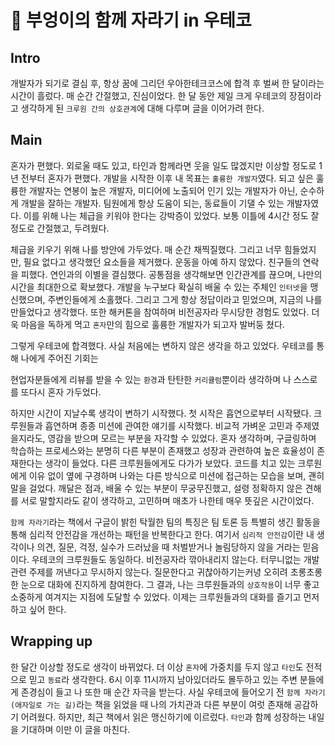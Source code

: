 # 🦉 부엉이의 함께 자라기 in 우테코

## Intro

개발자가 되기로 결심 후, 항상 꿈에 그리던 우아한테크코스에 합격 후 벌써 한 달이라는 시간이 흘렀다. 매 순간 간절했고, 진심이었다. 한 달 동안 제일 크게 우테코의 장점이라고
생각하게 된 `크루원 간의 상호관계`에 대해 다루며 글을 이어가려 한다.

## Main

혼자가 편했다. 외로울 때도 있고, 타인과 함께라면 웃을 일도 많겠지만 이상할 정도로 1년 전부터 혼자가 편했다. 개발을 시작한 이후 내 목표는  `훌륭한 개발자`였다. 되고 싶은 훌륭한 개발자는
연봉이 높은 개발자, 미디어에 노출되어 인기 있는 개발자가 아닌, 순수하게 개발을 잘하는 개발자. 팀원에게 항상 도움이 되는, 동료들이 기댈 수 있는 개발자였다. 이를 위해 나는 체급을 키워야 한다는
강박증이 있었다. 보통 이틀에 4시간 정도 잘 정도로 간절했고, 두려웠다.

체급을 키우기 위해 나를 방안에 가두었다. 매 순간 채찍질했다. 그리고 너무 힘들었지만, 필요 없다고 생각했던 요소들을 제거했다. 운동을 아예 하지 않았다. 친구들의 연락을 피했다. 연인과의 이별을 결심했다. 공통점을 생각해보면
인간관계를 끊으며, 나만의 시간을 최대한으로 확보했다. 개발을 누구보다 확실히 배울 수 있는 주체인 `인터넷`을 맹신했으며, 주변인들에게 소홀했다. 그리고 그게 항상 정답이라고 믿었으며, 지금의 나를 만들었다고 생각했다. 또한 해커톤을 참여하며 비전공자라 무시당한 경험도 있었다.
더욱 마음을 독하게 먹고 `혼자`만의 힘으로 훌륭한 개발자가 되고자 발버둥 쳤다.

그렇게 우테코에 합격했다. 사실 처음에는 변하지 않은 생각을 하고 있었다. 우테코를 통해 나에게 주어진 기회는

현업자분들에게 리뷰를 받을 수 있는 `환경`과 탄탄한 `커리큘럼`뿐이라 생각하며 나 스스로를 또다시 혼자 가두었다.

하지만 시간이 지날수록 생각이 변하기 시작했다. 첫 시작은 흡연으로부터 시작됐다. 크루원들과 흡연하며 종종 미션에 관여한 얘기를 시작했다. 비교적 가벼운 고민과 주제였을지라도, 영감을 받으며 모르는 부분을 자각할 수 있었다. 혼자 생각하며, 구글링하며 학습하는 프로세스와는 분명히 다른 부분이
존재했고 성장과 관련하여 높은 효율성이 존재한다는 생각이 들었다. 다른 크루원들에게도 다가가 보았다. 코드를 치고 있는 크루원에게 이유 없이 옆에 구경하며 나와는 다른 방식으로 미션에 접근하는 모습을 보며, 괜히 말을 걸었다.
깨달은 점과, 배울 수 있는 부분이 무궁무진했고, 설령 정확하지 않은 견해를 서로 말할지라도 같이 생각하고, 고민하며 매초가 나한테 매우 뜻깊은 시간이었다.

`함께 자라기`라는 책에서 구글이 밝힌 탁월한 팀의 특징은 팀 토론 등 특별히 생긴 활동을 통해 심리적 안전감을 개선하는 패턴을 반복한다고 한다. 여기서 `심리적 안전감`이란 내 생각이나 의견, 질문, 걱정, 실수가 드러났을 때 처벌받거나 놀림당하지 않을 거라는 믿음이다.
우테코의 크루원들도 동일하다. 비전공자라 깎아내리지 않는다. 터무니없는 개발 관련 주제를 꺼낸다고 무시하지 않는다. 질문한다고 귀찮아하기는커녕 오히려 초롱초롱한 눈으로 대화에 진지하게 참여한다. 그 결과, 나는 크루원들과의 `상호작용`이 너무 좋고 소중하게 여겨지는 지점에 도달할 수 있었다.
이제는 크루원들과의 대화를 즐기고 먼저 하고 싶어 한다.

## Wrapping up

한 달간 이상할 정도로 생각이 바뀌었다. 더 이상 `혼자`에 가중치를 두지 않고 `타인`도 전적으로 믿고 `동료`라 생각한다. 6시 이후 11시까지 남아있더라도 몰두하고 있는 주변 분들에게 존경심이 들고 나 또한 매 순간 자극을 받는다.
사실 우테코에 들어오기 전 `함께 자라기(애자일로 가는 길)`라는 책을 읽었을 때 나의 가치관과 다른 부분이 여럿 존재해 공감하기 어려웠다. 하지만, 최근 책에서 읽은 맹신하기에 이르렀다. `타인`과 함께 성장하는
내일을 기대하며 이만 이 글을 마친다.
